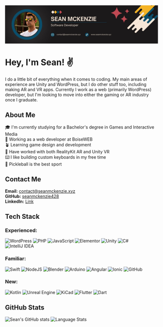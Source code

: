 [![Header](https://raw.githubusercontent.com/seanmckenzie428/seanmckenzie428/main/bio/bio-cover.jpg)](seanmckenzie.xyz)

# Hey, I'm Sean! ✌️

I do a little bit of everything when it comes to coding. My main areas of experience are Unity and WordPress, but I do other stuff too, including making AR and VR apps. Currently I work as a web (primarily WordPress) developer, but I'm looking to move into either the gaming or AR industry once I graduate.


## About Me

🎓 I'm currently studying for a Bachelor's degree in Games and Interactive Media  
💼 Working as a web developer at BoiseWEB  
🪴 Learning game design and development  
🥽 Have worked with both RealityKit AR and Unity VR  
⌨️ I like building custom keyboards in my free time  
🏓 Pickleball is the best sport


## Contact Me

**Email:** [contact@seanmckenzie.xyz](mailto:contact@seanmckenzie.xyz)  
**GitHub:** [seanmckenzie428](https://github.com/seanmckenzie428)  
**LinkedIn:** [Link](https://www.linkedin.com/in/sean-mckenzie-208b36230/)  


## Tech Stack

### Experienced:

![WordPress](https://img.shields.io/badge/WordPress-21759B.svg?style=for-the-badge&logo=WordPress&logoColor=white) 
![PHP](https://img.shields.io/badge/PHP-777BB4.svg?style=for-the-badge&logo=PHP&logoColor=white) 
![JavaScript](https://img.shields.io/badge/JavaScript-F7DF1E.svg?style=for-the-badge&logo=JavaScript&logoColor=black) 
![Elementor](https://img.shields.io/badge/Elementor-92003B.svg?style=for-the-badge&logo=Elementor&logoColor=white)
![Unity](https://img.shields.io/badge/Unity-FFFFFF.svg?style=for-the-badge&logo=Unity&logoColor=black) 
![C#](https://img.shields.io/badge/C%20Sharp-239120.svg?style=for-the-badge&logo=C-Sharp&logoColor=white) 
![IntelliJ IDEA](https://img.shields.io/badge/IntelliJ%20IDEA-000000.svg?style=for-the-badge&logo=IntelliJ-IDEA&logoColor=white) 


### Familiar:

![Swift](https://img.shields.io/badge/Swift-F05138.svg?style=for-the-badge&logo=Swift&logoColor=white) 
![NodeJS](https://img.shields.io/badge/Node.js-339933.svg?style=for-the-badge&logo=nodedotjs&logoColor=white) 
![Blender](https://img.shields.io/badge/Blender-F5792A.svg?style=for-the-badge&logo=Blender&logoColor=white) 
![Arduino](https://img.shields.io/badge/Arduino-00979D.svg?style=for-the-badge&logo=Arduino&logoColor=white) 
![Angular](https://img.shields.io/badge/Angular-DD0031.svg?style=for-the-badge&logo=Angular&logoColor=white) 
![Ionic](https://img.shields.io/badge/Ionic-3880FF.svg?style=for-the-badge&logo=Ionic&logoColor=white)
![GitHub](https://img.shields.io/badge/GitHub-181717.svg?style=for-the-badge&logo=GitHub&logoColor=white) 


### New:

![Kotlin](https://img.shields.io/badge/Kotlin-7F52FF.svg?style=for-the-badge&logo=Kotlin&logoColor=white)
![Unreal Engine](https://img.shields.io/badge/Unreal%20Engine-0E1128.svg?style=for-the-badge&logo=Unreal-Engine&logoColor=white) 
![KiCad](https://img.shields.io/badge/KiCad-314CB0.svg?style=for-the-badge&logo=KiCad&logoColor=white)
![Flutter](https://img.shields.io/badge/Flutter-02569B.svg?style=for-the-badge&logo=Flutter&logoColor=white) 
![Dart](https://img.shields.io/badge/Dart-0175C2.svg?style=for-the-badge&logo=Dart&logoColor=white) 



## GitHub Stats

![Sean's GitHub stats](https://github-readme-stats.vercel.app/api?username=seanmckenzie428&count_private=true&theme=dark) 
![Language Stats](https://api.githubtrends.io/user/svg/seanmckenzie428/langs?time_range=one_year&use_percent=True&include_private=True&loc_metric=changed&compact=True&theme=dark) 
